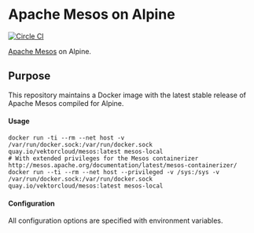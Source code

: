 # Apache Mesos on Alpine

[![Circle CI](https://circleci.com/gh/vektorcloud/mesos.svg?style=svg)](https://circleci.com/gh/vektorcloud/mesos)

[Apache Mesos](mesos.apache.com) on Alpine.

## Purpose

This repository maintains a Docker image with the latest stable release of Apache Mesos compiled for Alpine.


#### Usage

    docker run -ti --rm --net host -v /var/run/docker.sock:/var/run/docker.sock quay.io/vektorcloud/mesos:latest mesos-local
    # With extended privileges for the Mesos containerizer http://mesos.apache.org/documentation/latest/mesos-containerizer/
    docker run --ti --rm --net host --privileged -v /sys:/sys -v /var/run/docker.sock:/var/run/docker.sock quay.io/vektorcloud/mesos:latest mesos-local


#### Configuration

All configuration options are specified with environment variables.
